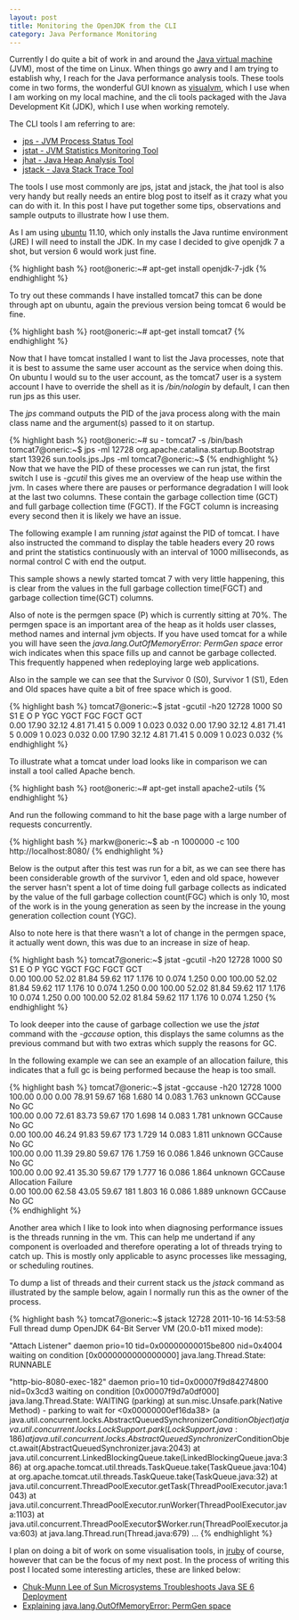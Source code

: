 ```yaml
---
layout: post
title: Monitoring the OpenJDK from the CLI
category: Java Performance Monitoring
---
```


Currently I do quite a bit of work in and around the [Java virtual machine](http://openjdk.java.net/) \(JVM), most of the time on Linux. When things go awry and I am trying to establish why, I reach for the Java performance analysis tools. These tools come in two forms, the wonderful GUI known as [visualvm](http://visualvm.java.net/), which I use when I am working on my local machine, and the cli tools packaged with the Java Development Kit (JDK), which I use when working remotely.

The CLI tools I am referring to are:

* [jps - JVM Process Status Tool](http://download.oracle.com/javase/6/docs/technotes/tools/share/jps.html)
* [jstat - JVM Statistics Monitoring Tool](http://download.oracle.com/javase/6/docs/technotes/tools/share/jstat.html)
* [jhat - Java Heap Analysis Tool](http://download.oracle.com/javase/6/docs/technotes/tools/share/jhat.html)
* [jstack - Java Stack Trace Tool](http://download.oracle.com/javase/6/docs/technotes/tools/share/jstack.html)

The tools I use most commonly are jps, jstat and jstack, the jhat tool is also very handy but really needs an entire blog post to itself as it crazy what you can do with it. In this post I have put together some tips, observations and sample outputs to illustrate how I use them.

As I am using [ubuntu](http://www.ubuntu.com/) 11.10, which only installs the Java runtime environment (JRE) I will need to install the JDK. In my case I decided to give openjdk 7 a shot, but version 6 would work just fine.

{% highlight bash %}
root@oneric:~# apt-get install openjdk-7-jdk
{% endhighlight %}

To try out these commands I have installed tomcat7 this can be done through apt on ubuntu, again the previous version being tomcat 6 would be fine.

{% highlight bash %}
root@oneric:~# apt-get install tomcat7
{% endhighlight %}

Now that I have tomcat installed I want to list the Java processes, note that it is best to assume the same user account as the service when doing this. On ubuntu I would su to the user account, as the tomcat7 user is a system account I have to override the shell as it is _/bin/nologin_ by default, I can then run jps as this user.

The _jps_ command outputs the PID of the java process along with the main class name and the argument(s) passed to it on startup.

{% highlight bash %}
root@oneric:~# su - tomcat7 -s /bin/bash 
tomcat7@oneric:~$ jps -ml
12728 org.apache.catalina.startup.Bootstrap start
13926 sun.tools.jps.Jps -ml
tomcat7@oneric:~$ 
{% endhighlight %}
Now that we have the PID of these processes we can run jstat, the first switch I use is _-gcutil_ this gives me an overview of the heap use within the jvm. In cases where there are pauses or performance degradation I will look at the last two columns. These contain the garbage collection time (GCT) and full garbage collection time (FGCT). If the FGCT column is increasing every second then it is likely we have an issue.

The following example I am running _jstat_ against the PID of tomcat. I have also instructed the command to display the table headers every 20 rows and print the statistics continuously with an interval of 1000 milliseconds, as normal control C with end the output.

This sample shows a newly started tomcat 7 with very little happening, this is clear from the values in the full garbage collection time(FGCT) and garbage collection time(GCT) columns. 

Also of note is the permgen space (P) which is currently sitting at 70%. The permgen space is an important area of the heap as it holds user classes, method names and internal jvm objects. If you have used tomcat for a while you will have seen the _java.lang.OutOfMemoryError: PermGen space_ error wich indicates when this space fills up and cannot be garbage collected. This frequently happened when redeploying large web applications.

Also in the sample we can see that the Survivor 0 (S0), Survivor 1 (S1), Eden and Old spaces have quite a bit of free space which is good. 

{% highlight bash %}
tomcat7@oneric:~$ jstat -gcutil -h20 12728 1000
  S0     S1     E      O      P     YGC     YGCT    FGC    FGCT     GCT   
  0.00  17.90  32.12   4.81  71.41      5    0.009     1    0.023    0.032
  0.00  17.90  32.12   4.81  71.41      5    0.009     1    0.023    0.032
  0.00  17.90  32.12   4.81  71.41      5    0.009     1    0.023    0.032
{% endhighlight %}

To illustrate what a tomcat under load looks like in comparison we can install a tool called Apache bench.

{% highlight bash %}
root@oneric:~# apt-get install apache2-utils
{% endhighlight %}

And run the following command to hit the base page with a large number of requests concurrently.

{% highlight bash %}
markw@oneric:~$ ab -n 1000000 -c 100 http://localhost:8080/
{% endhighlight %}

Below is the output after this test was run for a bit, as we can see there has been considerable growth of the survivor 1, eden and old space, however the server hasn't spent a lot of time doing full garbage collects as indicated by the value of the full garbage collection count(FGC) which is only 10, most of the work is in the young generation as seen by the increase in the young generation collection count (YGC). 

Also to note here is that there wasn't a lot of change in the permgen space, it actually went down, this was due to an increase in size of heap.

{% highlight bash %}
tomcat7@oneric:~$ jstat -gcutil -h20 12728 1000
  S0     S1     E      O      P     YGC     YGCT    FGC    FGCT     GCT   
  0.00 100.00  52.02  81.84  59.62    117    1.176    10    0.074    1.250
  0.00 100.00  52.02  81.84  59.62    117    1.176    10    0.074    1.250
  0.00 100.00  52.02  81.84  59.62    117    1.176    10    0.074    1.250
  0.00 100.00  52.02  81.84  59.62    117    1.176    10    0.074    1.250
{% endhighlight %}

To look deeper into the cause of garbage collection we use the _jstat_ command with the _-gccause_ option, this displays the same columns as the previous command but with two extras which supply the reasons for GC.

In the following example we can see an example of an allocation failure, this indicates that a full gc is being performed because the heap is too small.

{% highlight bash %}
tomcat7@oneric:~$ jstat -gccause -h20 12728 1000
100.00   0.00   0.00  78.91  59.67    168    1.680    14    0.083    1.763 unknown GCCause      No GC               
100.00   0.00  72.61  83.73  59.67    170    1.698    14    0.083    1.781 unknown GCCause      No GC               
  0.00 100.00  46.24  91.83  59.67    173    1.729    14    0.083    1.811 unknown GCCause      No GC               
100.00   0.00  11.39  29.80  59.67    176    1.759    16    0.086    1.846 unknown GCCause      No GC               
100.00   0.00  92.41  35.30  59.67    179    1.777    16    0.086    1.864 unknown GCCause      Allocation Failure  
  0.00 100.00  62.58  43.05  59.67    181    1.803    16    0.086    1.889 unknown GCCause      No GC               
{% endhighlight %}

Another area which I like to look into when diagnosing performance issues is the threads running in the vm. This can help me undertand if any component is overloaded and therefore operating a lot of threads trying to catch up. This is mostly only applicable to async processes like messaging, or scheduling routines.

To dump a list of threads and their current stack us the _jstack_ command as illustrated by the sample below, again I normally run this as the owner of the process.

{% highlight bash %}
tomcat7@oneric:~$ jstack 12728
2011-10-16 14:53:58
Full thread dump OpenJDK 64-Bit Server VM (20.0-b11 mixed mode):

"Attach Listener" daemon prio=10 tid=0x00000000015be800 nid=0x4004 waiting on condition [0x0000000000000000]
   java.lang.Thread.State: RUNNABLE

"http-bio-8080-exec-182" daemon prio=10 tid=0x00007f9d84274800 nid=0x3cd3 waiting on condition [0x00007f9d7a0df000]
   java.lang.Thread.State: WAITING (parking)
        at sun.misc.Unsafe.park(Native Method)
        - parking to wait for  <0x00000000ef16da38> (a java.util.concurrent.locks.AbstractQueuedSynchronizer$ConditionObject)
        at java.util.concurrent.locks.LockSupport.park(LockSupport.java:186)
        at java.util.concurrent.locks.AbstractQueuedSynchronizer$ConditionObject.await(AbstractQueuedSynchronizer.java:2043)
        at java.util.concurrent.LinkedBlockingQueue.take(LinkedBlockingQueue.java:386)
        at org.apache.tomcat.util.threads.TaskQueue.take(TaskQueue.java:104)
        at org.apache.tomcat.util.threads.TaskQueue.take(TaskQueue.java:32)
        at java.util.concurrent.ThreadPoolExecutor.getTask(ThreadPoolExecutor.java:1043)
        at java.util.concurrent.ThreadPoolExecutor.runWorker(ThreadPoolExecutor.java:1103)
        at java.util.concurrent.ThreadPoolExecutor$Worker.run(ThreadPoolExecutor.java:603)
        at java.lang.Thread.run(Thread.java:679)
...
{% endhighlight %}

I plan on doing a bit of work on some visualisation tools, in [jruby](http://jruby.org/) of course, however that can be the focus of my next post. In the process of writing this post I located some interesting articles, these are linked below:

* [Chuk-Munn Lee of Sun Microsystems Troubleshoots Java SE 6 Deployment](http://java.sun.com/developer/technicalArticles/javase/troubleshoot/)
* [Explaining java.lang.OutOfMemoryError: PermGen space](http://www.freshblurbs.com/explaining-java-lang-outofmemoryerror-permgen-space)
